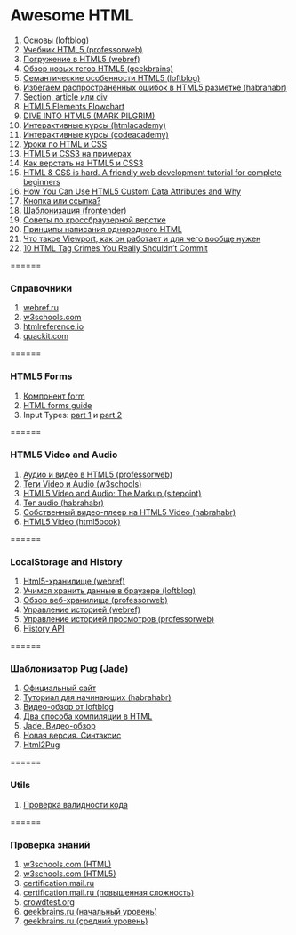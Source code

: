 # Awesome HTML

1. [Основы (loftblog)](http://loftblog.ru/material/html-dlya-nachinayushhix-urok-pervyj/)
2. [Учебник HTML5 (professorweb)](http://professorweb.ru/my/html/html5/level1/html5_index.php)
3. [Погружение в HTML5 (webref)](https://webref.ru/layout/diveintohtml5)
4. [Обзор новых тегов HTML5 (geekbrains)](https://geekbrains.ru/events/213)
5. [Семантические особенности HTML5 (loftblog)](https://www.youtube.com/watch?v=LOphfrzuxtc&list=TLz-or-IK5rGkwMzA3MjAxNg)
6. [Избегаем распространенных ошибок в HTML5 разметке (habrahabr)](http://habrahabr.ru/post/124993/)
7. [Section, article или div](http://webhitech.ru/notes/div-section-article/)
8. [HTML5 Elements Flowchart](http://html5doctor.com/downloads/h5d-sectioning-flowchart.png)
9. [DIVE INTO HTML5 (MARK PILGRIM)](http://diveintohtml5.info/index.html)
10. [Интерактивные курсы (htmlacademy)](https://htmlacademy.ru/courses)
11. [Интерактивные курсы (codeacademy)](https://www.codecademy.com/en/tracks/web)
12. [Уроки по HTML и CSS](https://webref.ru/layout/learn-html-css)
13. [HTML5 и CSS3 на примерах](https://webref.ru/layout/html5-css3)
14. [Как верстать на HTML5 и CSS3](https://webref.ru/layout/howtocodeinhtml)
15. [HTML & CSS is hard. A friendly web development tutorial for complete beginners](https://internetingishard.com/html-and-css/)
16. [How You Can Use HTML5 Custom Data Attributes and Why](https://www.sitepoint.com/how-why-use-html5-custom-data-attributes/)
17. [Кнопка или ссылка?](https://www.youtube.com/watch?v=MWJKwn_gKR4)
18. [Шаблонизация (frontender)](http://frontender.info/template/) 
19. [Советы по кроссбраузерной верстке](http://www.internet-technologies.ru/articles/article_1834.html)
20. [Принципы написания однородного HTML](http://forwebdev.ru/html/principles-for-writing-idiomatic-html/)
21. [Что такое Viewport, как он работает и для чего вообще нужен](http://frontender.com.ua/mobile-web/wtf-viewport/)
22. [10 HTML Tag Crimes You Really Shouldn’t Commit](http://line25.com/articles/10-html-tag-crimes-you-really-shouldnt-commit)

======

### Справочники
1. [webref.ru](https://webref.ru/html)
2. [w3schools.com](http://www.w3schools.com/html/default.asp)
3. [htmlreference.io](http://htmlreference.io/semantic/)
4. [quackit.com](http://www.quackit.com/html/)

======

### HTML5 Forms
1. [Компонент form](http://www.cyberguru.ru/web/html/form-tag-html.html)
2. [HTML forms guide](https://developer.mozilla.org/en-US/docs/Learn/HTML/Forms) 
3. Input Types: [part 1](https://www.sitepoint.com/html5-forms-input-types/) и [part 2](https://www.sitepoint.com/html5-forms-input-types-part-2/)

======

### HTML5 Video and Audio
1. [Аудио и видео в HTML5 (professorweb)](https://professorweb.ru/my/html/html5/level3/3_1.php)
2. [Теги Video и Audio (w3schools)](http://www.w3schools.com/TagS/ref_av_dom.asp)
3. [HTML5 Video and Audio: The Markup (sitepoint)](https://www.sitepoint.com/html5-video-and-audio-the-markup/)
4. [Тег audio (habrahabr)](https://habrahabr.ru/post/148202/ )
5. [Собственный видео-плеер на HTML5 Video (habrahabr)](https://habrahabr.ru/company/microsoft/blog/127295/)
6. [HTML5 Video (html5book)](https://html5book.ru/html5-video/)

======

### LocalStorage and History
1. [Html5-хранилище (webref)](https://webref.ru/layout/diveintohtml5/storage)
2. [Учимся хранить данные в браузере (loftblog)](http://loftblog.ru/material/uchimsya-xranit-dannye-v-brauzere-vmeste-s-html5-localstorage/)
3. [Обзор веб-хранилища (professorweb)](http://professorweb.ru/my/html/html5/level5/5_1.php)
4. [Управление историей (webref)](https://webref.ru/layout/diveintohtml5/history)
5. [Управление историей просмотров (professorweb)](http://professorweb.ru/my/html/html5/level8/8_3.php)
6. [History API](https://css-tricks.com/using-the-html5-history-api/)

======

### Шаблонизатор Pug (Jade)
1. [Официальный сайт](http://jade-lang.com/)
2. [Туториал для начинающих (habrahabr)](https://habrahabr.ru/post/278109/)
3. [Видео-обзор от loftblog](http://loftblog.ru/material/preprocessor-jade-ustanovka-i-bazovoe-ispolzovanie/)
4. [Два способа компиляции в HTML](http://zencoder.ru/html/jade-to-html/)
5. [Jade. Видео-обзор](https://www.youtube.com/watch?v=QCsFDi1cQIk)
6. [Новая версия. Синтаксис](https://pugjs.org/api/migration-v2.html)
7. [Html2Pug](http://html2jade.org/)

======

### Utils
1. [Проверка валидности кода](https://validator.w3.org/nu/)

======

### Проверка знаний
1. [w3schools.com (HTML)](http://www.w3schools.com/quiztest/quiztest.asp?Qtest=HTML)
2. [w3schools.com (HTML5)](http://www.w3schools.com/quiztest/quiztest.asp?qtest=HTML5)
3. [certification.mail.ru](https://certification.mail.ru/tests/html/start/)
4. [certification.mail.ru (повышенная сложность)](https://certification.mail.ru/tests/html-timechallenge/start/)
5. [crowdtest.org](http://crowdtest.org/ru/html)
6. [geekbrains.ru (начальный уровень)](https://geekbrains.ru/tests/2)
7. [geekbrains.ru (средний уровень)](https://geekbrains.ru/tests/17)
